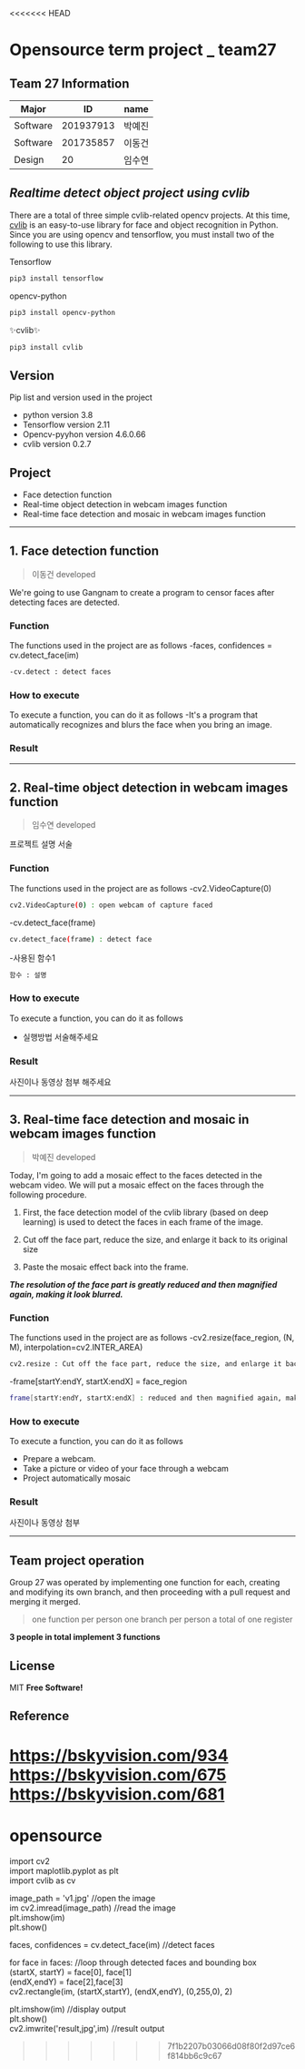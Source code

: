 <<<<<<< HEAD
# Opensource term project _ team27

## Team 27 Information
|Major|ID|name|
|------|---|---|
|Software|201937913|박예진|
|Software|201735857|이동건|
|Design|20|임수연|

## _Realtime detect object project using cvlib_
There are a total of three simple cvlib-related opencv projects. At this time, [cvlib](https://www.cvlib.net/) is an easy-to-use library for face and object recognition in Python. Since you are using opencv and tensorflow, you must install two of the following to use this library.

Tensorflow 
 ```sh
pip3 install tensorflow
```
opencv-python 
 ```sh
pip3 install opencv-python
```
✨cvlib✨
 ```sh
pip3 install cvlib
```

## Version
Pip list and version used in the project
- python version 3.8
- Tensorflow version 2.11
- Opencv-pyyhon version 4.6.0.66
- cvlib version 0.2.7

## Project
- Face detection function
- Real-time object detection in webcam images function
- Real-time face detection and mosaic in webcam images function

---

## 1. Face detection function
> 이동건 developed

We're going to use Gangnam to create a program to censor faces after detecting faces are detected.

### Function 
The functions used in the project are as follows
-faces, confidences = cv.detect_face(im)
 ```sh
-cv.detect : detect faces
```

### How to execute
To execute a function, you can do it as follows
-It's a program that automatically recognizes and blurs the face when you bring an image.

### Result 


---

## 2. Real-time object detection in webcam images function
> 임수연 developed

프로젝트 설명 서술

### Function 
The functions used in the project are as follows
-cv2.VideoCapture(0)
 ```sh
cv2.VideoCapture(0) : open webcam of capture faced
```

-cv.detect_face(frame)
 ```sh
cv.detect_face(frame) : detect face
```

-사용된 함수1
 ```sh
함수 : 설명
```

### How to execute
To execute a function, you can do it as follows
- 실행방법 서술해주세요

### Result 
사진이나 동영상 첨부 해주세요 

---

## 3. Real-time face detection and mosaic in webcam images function
> 박예진 developed

Today, I'm going to add a mosaic effect to the faces detected in the webcam video. We will put a mosaic effect on the faces through the following procedure. 

1. First, the face detection model of the cvlib library (based on deep learning) is used to detect the faces in each frame of the image. 

2. Cut off the face part, reduce the size, and enlarge it back to its original size

3. Paste the mosaic effect back into the frame. 

 ***The resolution of the face part is greatly reduced and then magnified again, making it look blurred.***

### Function 
The functions used in the project are as follows
-cv2.resize(face_region, (N, M), interpolation=cv2.INTER_AREA)
 ```sh
cv2.resize : Cut off the face part, reduce the size, and enlarge it back to its original size
```

-frame[startY:endY, startX:endX] = face_region
 ```sh
frame[startY:endY, startX:endX] : reduced and then magnified again, making it look blurred.
```
### How to execute
To execute a function, you can do it as follows
- Prepare a webcam.
- Take a picture or video of your face through a webcam
- Project automatically mosaic

### Result 
사진이나 동영상 첨부

---

## Team project operation
Group 27 was operated by implementing one function for each, creating and modifying its own branch, and then proceeding with a pull request and merging it merged.
> one function per person
> one branch per person
> a total of one register

**3 people in total implement 3 functions**

## License

MIT
**Free Software!**

## Reference
https://bskyvision.com/934
https://bskyvision.com/675
https://bskyvision.com/681
=======
# opensource   
import cv2   
import maplotlib.pyplot as plt   
import cvlib as cv   
   
image_path = 'v1.jpg'              //open the image      
im cv2.imread(image_path)          //read the image   
plt.imshow(im)   
plt.show()   
   
faces, confidences = cv.detect_face(im)      //detect faces   
   
for face in faces:                 //loop through detected faces and bounding box   
(startX, startY) = face[0], face[1]   
(endX,endY) = face[2],face[3]   
cv2.rectangle(im, (startX,startY), (endX,endY), (0,255,0), 2)   
   
plt.imshow(im)                     //display output   
plt.show()   
cv2.imwrite('result,jpg',im)       //result output   
>>>>>>> 7f1b2207b03066d08f80f2d97ce6f814bb6c9c67
